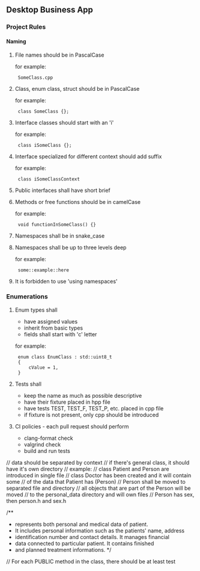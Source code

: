 ## Desktop Business App 

### Project Rules

#### Naming

1. File names should be in PascalCase

    for example: 
        
        SomeClass.cpp
2. Class, enum class, struct should be in PascalCase
    
    for example:
    
        class SomeClass {};
3. Interface classes should start with an 'i'
    
    for example: 
    
        class iSomeClass {};
4. Interface specialized for different context should add suffix
    
    for example: 
    
        class iSomeClassContext
5. Public interfaces shall have short brief
6. Methods or free functions should be in camelCase
    
    for example: 
        
        void functionInSomeClass() {}
7. Namespaces shall be in snake_case
8. Namespaces shall be up to three levels deep
    
    for example: 
        
        some::example::here
9. It is forbidden to use 'using namespaces' 
### Enumerations
1. Enum types shall
    - have assigned values 
    - inherit from basic types
    - fields shall start with 'c' letter 
    
    for example: 

        enum class EnumClass : std::uint8_t
        {
            cValue = 1,
        }
11. Tests shall
    - keep the name as much as possible descriptive
    - have their fixture placed in hpp file
    - have tests TEST, TEST_F, TEST_P, etc. placed in cpp file
    - if fixture is not present, only cpp should be introduced
12. CI policies - each pull request should perform
    - clang-format check
    - valgrind check
    - build and run tests
    

// data should be separated by context
// if there's general class, it should have it's own directory
// example:
// class Patient and Person are introduced in single file
// class Doctor has been created and it will contain some
// of the data that Patient has (Person)
// Person shall be moved to separated file and directory
// all objects that are part of the Person will be moved
// to the personal_data directory and will own files
// Person has sex, then person.h and sex.h


/**
 * represents both personal and medical data of patient.
 * It includes personal information such as the patients' name, address
 * identification number and contact details. It manages financial
 * data connected to particular patient. It contains finished
 * and planned treatment informations.
 */



// For each PUBLIC method in the class, there should be at least test
